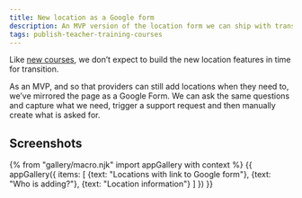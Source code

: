 ```yaml
---
title: New location as a Google form
description: An MVP version of the location form we can ship with transition.
tags: publish-teacher-training-courses
---
```

Like [new courses](/publish-teacher-training-courses/new-course-google-form), we don’t expect to build the new location features in time for transition.

As an MVP, and so that providers can still add locations when they need to, we’ve mirrored the page as a Google Form. We can ask the same questions and capture what we need, trigger a support request and then manually create what is asked for.

## Screenshots

{% from "gallery/macro.njk" import appGallery with context %}
{{ appGallery({
  items: [
    {text: "Locations with link to Google form"},
    {text: "Who is adding?"},
    {text: "Location information"}
  ]
}) }}
